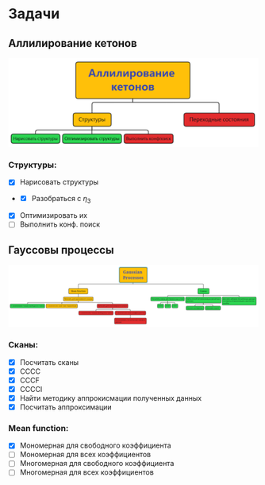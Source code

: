 # Задачи
## Аллилирование кетонов
![Block scheme](ka_bs.png)
### Структуры:
- [x] Нарисовать структуры
- - [x] Разобраться с $`\eta_3`$
- [x] Оптимизировать их
- [ ] Выполнить конф. поиск
## Гауссовы процессы
![Block scheme](gp_bs.png)
### Сканы:
- [x] Посчитать сканы
- [x] CCCC
- [x] CCCF
- [x] CCCCl
- [x] Найти методику аппрокисмации полученных данных
- [x] Посчитать аппроксимации
### Mean function:
- [x] Мономерная для свободного коэффициента
- [ ] Мономерная для всех коэффициентов
- [ ] Многомерная для свободного коэффициента
- [ ] Многомерная для всех коэффициентов
